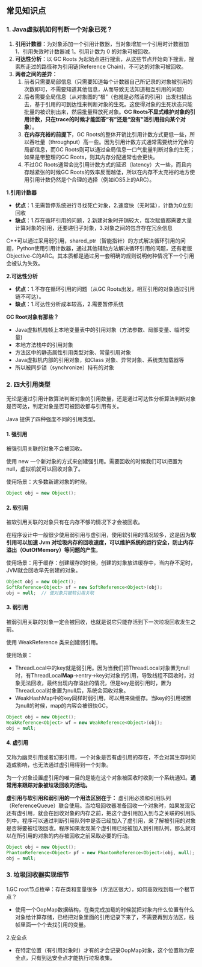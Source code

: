 ## 常见知识点

### 1. Java虚拟机如何判断一个对象已死？

1. **引用计数器**：为对象添加一个引用计数器，当对象增加一个引用时计数器加 1，引用失效时计数器减 1。引用计数为 0 的对象可被回收。
2. **可达性分析**：以 GC Roots 为起始点进行搜索，从这些节点开始向下搜索，搜索所走过的路径称为引用链(Reference Chain)，不可达的对象可被回收。
3. **两者之间的差异：**
   1. 前者只需要局部信息（只需要知道每个计数器自己所记录的对象被引用的次数即可，不需要知道其他信息，从而导致无法知道相互引用的问题）
   2. 后者需要全局信息（从对象图的“根”（也就是必然活的引用）出发扫描出去，基于引用的可到达性来判断对象的生死。这使得对象的生死状态只能批量的被识别出来，然后批量释放死对象。**GC Roots不显式维护对象的引用计数，只在trace的时候才能回答“有”还是“没有”活引用指向某个对象**）。
   3. **在内存充裕的前提下**，GC Roots的整体开销比引用计数方式更低一些，所以吞吐量（throughput）高一些。因为引用计数方式通常需要统计冗余的局部信息，而GC Roots则可以通过全局信息一口气批量判断对象的生死；如果是带整理的GC Roots，则其内存分配通常也会更快。
   4. 不过GC Roots通常会比引用计数方式的延迟（latency）大一些，而且内存越紧张的时候GC Roots的效率反而越低，所以在内存不太充裕的地方使用引用计数仍然是个合理的选择（例如iOS5上的ARC）。

**1.引用计数器**

- **优点**：1.无需暂停系统进行寻找死亡对象，2.速度快（无时延），计数为0立刻回收
- **缺点**：1.存在循环引用的问题，2.新建对象时开销较大，每次赋值都需要大量计算对象的引用，还要递归子对象，3.对象之间的包含存在冗余信息

C++可以通过采用弱引用，shared_ptr（智能指针）的方式解决循环引用的问题，Python使用引用计数器，通过其他辅助方法解决循环引用的问题，还有老版Objective-C的ARC。其本质都是通过另一套明确的规则说明何种情况下一个引用会被认为失效。

**2.可达性分析**

- **优点**：1.不存在循环引用的问题（从GC Roots出发，相互引用的对象通过引用链不可达）。
- **缺点**：1.可达性分析成本较高，2.需要暂停系统

**GC Root对象有那些？**

- Java虚拟机栈帧上本地变量表中的引用对象（方法参数、局部变量、临时变量)
- 本地方法栈中的引用对象
- 方法区中的静态属性引用类型对象、常量引用对象
- Java虚拟机内部的引用对象，如Class 对象、异常对象、系统类加载器等
- 所以被同步锁（synchronize）持有的对象

### 2. 四大引用类型

无论是通过引用计数算法判断对象的引用数量，还是通过可达性分析算法判断对象是否可达，判定对象是否可被回收都与引用有关。

Java 提供了四种强度不同的引用类型。

#### 1. 强引用

被强引用关联的对象不会被回收。

使用 new 一个新对象的方式来创建强引用。需要回收的时候我们可以把置为null，虚拟机就可以回收对象了。

使用场景：大多数新建对象的时候。

```java
Object obj = new Object();
```

#### 2. 软引用

被软引用关联的对象只有在内存不够的情况下才会被回收。

在程序设计中一般很少使用弱引用与虚引用，使用软引用的情况较多，这是因为**软引用可以加速 Jvm 对垃圾内存的回收速度，可以维护系统的运行安全，防止内存溢出（OutOfMemory）等问题的产生**。

使用场景：用于缓存：创建缓存的时候，创建的对象放进缓存中，当内存不足时，JVM就会回收早先创建的对象。

```java
Object obj = new Object();
SoftReference<Object> sf = new SoftReference<Object>(obj);
obj = null;  // 使对象只被软引用关联
```

#### 3. 弱引用

被弱引用关联的对象一定会被回收，也就是说它只能存活到下一次垃圾回收发生之前。

使用 WeakReference 类来创建弱引用。

使用场景：

- ThreadLocal中的key就是弱引用。因为当我们把ThreadLocal对象置为null时，有ThreadLocal**Map**->entry->key对对象的引用，导致线程不回收时，对象无法回收，最终出现内存溢出的情况，但是key是弱引用时，置为ThreadLocal对象置为null后，系统会回收对象。
- WeakHashMap中的key同样时弱引用，可以用来做缓存。当key的引用被置为null的时候，map的内容会被很快GC。

```java
Object obj = new Object();
WeakReference<Object> wf = new WeakReference<Object>(obj);
obj = null;
```

#### 4. 虚引用

又称为幽灵引用或者幻影引用，一个对象是否有虚引用的存在，不会对其生存时间造成影响，也无法通过虚引用得到一个对象。

为一个对象设置虚引用的唯一目的是能在这个对象被回收时收到一个系统通知。**通常用来跟踪对象被垃圾回收的活动。**

**虚引用与软引用和弱引用的一个用法区别在于：** 虚引用必须和引用队列（ReferenceQueue）联合使用。当垃圾回收器准备回收一个对象时，如果发现它还有虚引用，就会在回收对象的内存之前，把这个虚引用加入到与之关联的引用队列中。程序可以通过判断引用队列中是否已经加入了虚引用，来了解被引用的对象是否将要被垃圾回收。程序如果发现某个虚引用已经被加入到引用队列，那么就可以在所引用的对象的内存被回收之前采取必要的行动。

```java
Object obj = new Object();
PhantomReference<Object> pf = new PhantomReference<Object>(obj, null);
obj = null;
```

### 3. 垃圾回收器实现细节

1.GC root节点枚举：存在类和变量很多（方法区很大），如何高效找到每一个根节点？

- 使用一个OopMap数据结构，在类完成加载的时候就把对象内什么位置有什么对象给计算存储，已经把对象里面的引用记录下来了，不需要再到方法区，栈帧里面一个个去找引用的变量。

2.安全点

- 在特定位置（有引用对象时）才有的才会记录OopMap对象，这个位置称为安全点，只有到达安全点才能执行垃圾收集。